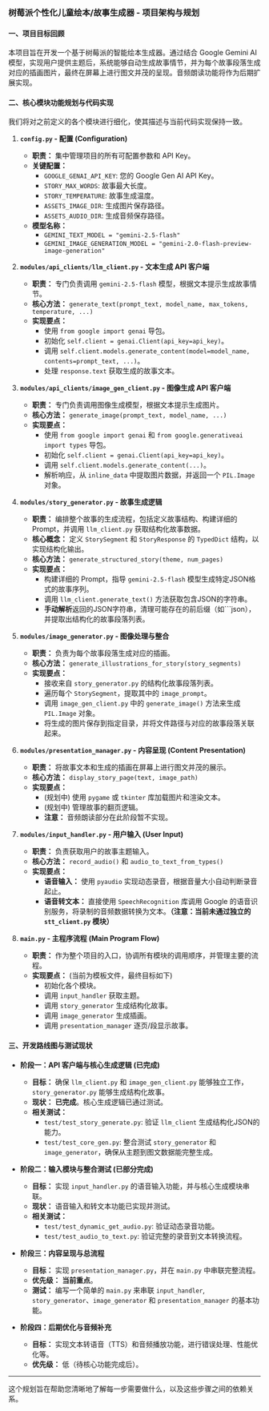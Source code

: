 ### **树莓派个性化儿童绘本/故事生成器 - 项目架构与规划**

#### **一、项目目标回顾**

本项目旨在开发一个基于树莓派的智能绘本生成器。通过结合 Google Gemini AI 模型，实现用户提供主题后，系统能够自动生成故事情节，并为每个故事段落生成对应的插画图片，最终在屏幕上进行图文并茂的呈现。音频朗读功能将作为后期扩展实现。

#### **二、核心模块功能规划与代码实现**

我们将对之前定义的各个模块进行细化，使其描述与当前代码实现保持一致。

1.  **`config.py` - 配置 (Configuration)**
    * **职责：** 集中管理项目的所有可配置参数和 API Key。
    * **关键配置：**
        * `GOOGLE_GENAI_API_KEY`: 您的 Google Gen AI API Key。
        * `STORY_MAX_WORDS`: 故事最大长度。
        * `STORY_TEMPERATURE`: 故事生成温度。
        * `ASSETS_IMAGE_DIR`: 生成图片保存路径。
        * `ASSETS_AUDIO_DIR`: 生成音频保存路径。
    * **模型名称：**
        * `GEMINI_TEXT_MODEL = "gemini-2.5-flash"`
        * `GEMINI_IMAGE_GENERATION_MODEL = "gemini-2.0-flash-preview-image-generation"`

2.  **`modules/api_clients/llm_client.py` - 文本生成 API 客户端**
    * **职责：** 专门负责调用 `gemini-2.5-flash` 模型，根据文本提示生成故事情节。
    * **核心方法：** `generate_text(prompt_text, model_name, max_tokens, temperature, ...)`
    * **实现要点：**
        * 使用 `from google import genai` 导包。
        * 初始化 `self.client = genai.Client(api_key=api_key)`。
        * 调用 `self.client.models.generate_content(model=model_name, contents=prompt_text, ...)`。
        * 处理 `response.text` 获取生成的故事文本。

3.  **`modules/api_clients/image_gen_client.py` - 图像生成 API 客户端**
    * **职责：** 专门负责调用图像生成模型，根据文本提示生成图片。
    * **核心方法：** `generate_image(prompt_text, model_name, ...)`
    * **实现要点：**
        * 使用 `from google import genai` 和 `from google.generativeai import types` 导包。
        * 初始化 `self.client = genai.Client(api_key=api_key)`。
        * 调用 `self.client.models.generate_content(...)`。
        * 解析响应，从 `inline_data` 中提取图片数据，并返回一个 `PIL.Image` 对象。

4.  **`modules/story_generator.py` - 故事生成逻辑**
    * **职责：** 编排整个故事的生成流程，包括定义故事结构、构建详细的 Prompt，并调用 `llm_client.py` 获取结构化故事数据。
    * **核心概念：** 定义 `StorySegment` 和 `StoryResponse` 的 `TypedDict` 结构，以实现结构化输出。
    * **核心方法：** `generate_structured_story(theme, num_pages)`
    * **实现要点：**
        * 构建详细的 Prompt，指导 `gemini-2.5-flash` 模型生成特定JSON格式的故事序列。
        * 调用 `llm_client.generate_text()` 方法获取包含JSON的字符串。
        * **手动解析**返回的JSON字符串，清理可能存在的前后缀（如\`\`\`json），并提取出结构化的故事段落列表。

5.  **`modules/image_generator.py` - 图像处理与整合**
    * **职责：** 负责为每个故事段落生成对应的插画。
    * **核心方法：** `generate_illustrations_for_story(story_segments)`
    * **实现要点：**
        * 接收来自 `story_generator.py` 的结构化故事段落列表。
        * 遍历每个 `StorySegment`，提取其中的 `image_prompt`。
        * 调用 `image_gen_client.py` 中的 `generate_image()` 方法来生成 `PIL.Image` 对象。
        * 将生成的图片保存到指定目录，并将文件路径与对应的故事段落关联起来。

6.  **`modules/presentation_manager.py` - 内容呈现 (Content Presentation)**
    * **职责：** 将故事文本和生成的插画在屏幕上进行图文并茂的展示。
    * **核心方法：** `display_story_page(text, image_path)`
    * **实现要点：**
        * (规划中) 使用 `pygame` 或 `tkinter` 库加载图片和渲染文本。
        * (规划中) 管理故事的翻页逻辑。
        * **注意：** 音频朗读部分在此阶段暂不实现。

7.  **`modules/input_handler.py` - 用户输入 (User Input)**
    * **职责：** 负责获取用户的故事主题输入。
    * **核心方法：** `record_audio()` 和 `audio_to_text_from_types()`
    * **实现要点：**
        * **语音输入：** 使用 `pyaudio` 实现动态录音，根据音量大小自动判断录音起止。
        * **语音转文本：** 直接使用 `SpeechRecognition` 库调用 Google 的语音识别服务，将录制的音频数据转换为文本。**（注意：当前未通过独立的 `stt_client.py` 模块）**

8.  **`main.py` - 主程序流程 (Main Program Flow)**
    * **职责：** 作为整个项目的入口，协调所有模块的调用顺序，并管理主要的流程。
    * **实现要点：** (当前为模板文件，最终目标如下)
        * 初始化各个模块。
        * 调用 `input_handler` 获取主题。
        * 调用 `story_generator` 生成结构化故事。
        * 调用 `image_generator` 生成插画。
        * 调用 `presentation_manager` 逐页/段显示故事。

#### **三、开发路线图与测试现状**

* **阶段一：API 客户端与核心生成逻辑 (已完成)**
    * **目标：** 确保 `llm_client.py` 和 `image_gen_client.py` 能够独立工作，`story_generator.py` 能够生成结构化故事。
    * **现状：** **已完成**。核心生成逻辑已通过测试。
    * **相关测试：**
        * `test/test_story_generate.py`: 验证 `llm_client` 生成结构化JSON的能力。
        * `test/test_core_gen.py`: 整合测试 `story_generator` 和 `image_generator`，确保从主题到图文数据能完整生成。

* **阶段二：输入模块与整合测试 (已部分完成)**
    * **目标：** 实现 `input_handler.py` 的语音输入功能，并与核心生成模块串联。
    * **现状：** 语音输入和转文本功能已实现并测试。
    * **相关测试：**
        * `test/test_dynamic_get_audio.py`: 验证动态录音功能。
        * `test/test_audio_to_text.py`: 验证完整的录音到文本转换流程。

* **阶段三：内容呈现与总流程**
    * **目标：** 实现 `presentation_manager.py`，并在 `main.py` 中串联完整流程。
    * **优先级：** **当前重点**。
    * **测试：** 编写一个简单的 `main.py` 来串联 `input_handler`, `story_generator`、`image_generator` 和 `presentation_manager` 的基本功能。

* **阶段四：后期优化与音频补充**
    * **目标：** 实现文本转语音（TTS）和音频播放功能，进行错误处理、性能优化等。
    * **优先级：** 低（待核心功能完成后）。

---

这个规划旨在帮助您清晰地了解每一步需要做什么，以及这些步骤之间的依赖关系。
